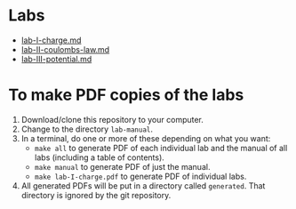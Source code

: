# Labs

+ [lab-I-charge.md](lab-I-charge.md)
+ [lab-II-coulombs-law.md](lab-II-coulombs-law.md)
+ [lab-III-potential.md](lab-III-potential.md)

# To make PDF copies of the labs

1. Download/clone this repository to your computer.
2. Change to the directory `lab-manual`.
3. In a terminal, do one or more of these depending on what you want:
    + `make all` to generate PDF of each individual lab and the manual of all labs (including a table of contents).
    + `make manual` to generate PDF of just the manual.
    + `make lab-I-charge.pdf` to generate PDF of individual labs.
4. All generated PDFs will be put in a directory called `generated`. That directory is ignored by the git repository.
